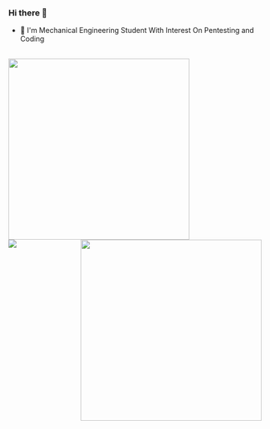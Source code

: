 ### Hi there 👋
<!--

**Linuxinet/Linuxinet** is a ✨ _special_ ✨ repository because its `README.md` (this file) appears on your GitHub profile.

Here are some ideas to get you started:
-->
- 🔭 I'm Mechanical Engineering Student With Interest On Pentesting and Coding
<br>
<img align="left" src="https://github-readme-stats.vercel.app/api?username=Linuxinet&count_private=true&show_icons=true&theme=chartreuse-dark" style='width:360px'><img style='width:360px' align="right" src="https://github-readme-stats.vercel.app/api/top-langs/?username=Linuxinet&layout=compact&theme=chartreuse-dark&langs_count=8">
<br>
<img align=left src=https://profile-counter.glitch.me/Linuxinet/count.svg>

